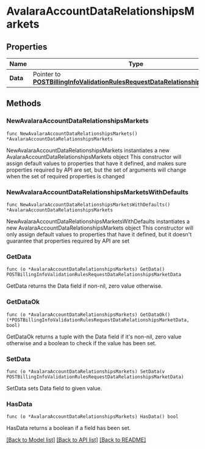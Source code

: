 # AvalaraAccountDataRelationshipsMarkets

## Properties

Name | Type | Description | Notes
------------ | ------------- | ------------- | -------------
**Data** | Pointer to [**POSTBillingInfoValidationRulesRequestDataRelationshipsMarketData**](POSTBillingInfoValidationRulesRequestDataRelationshipsMarketData.md) |  | [optional] 

## Methods

### NewAvalaraAccountDataRelationshipsMarkets

`func NewAvalaraAccountDataRelationshipsMarkets() *AvalaraAccountDataRelationshipsMarkets`

NewAvalaraAccountDataRelationshipsMarkets instantiates a new AvalaraAccountDataRelationshipsMarkets object
This constructor will assign default values to properties that have it defined,
and makes sure properties required by API are set, but the set of arguments
will change when the set of required properties is changed

### NewAvalaraAccountDataRelationshipsMarketsWithDefaults

`func NewAvalaraAccountDataRelationshipsMarketsWithDefaults() *AvalaraAccountDataRelationshipsMarkets`

NewAvalaraAccountDataRelationshipsMarketsWithDefaults instantiates a new AvalaraAccountDataRelationshipsMarkets object
This constructor will only assign default values to properties that have it defined,
but it doesn't guarantee that properties required by API are set

### GetData

`func (o *AvalaraAccountDataRelationshipsMarkets) GetData() POSTBillingInfoValidationRulesRequestDataRelationshipsMarketData`

GetData returns the Data field if non-nil, zero value otherwise.

### GetDataOk

`func (o *AvalaraAccountDataRelationshipsMarkets) GetDataOk() (*POSTBillingInfoValidationRulesRequestDataRelationshipsMarketData, bool)`

GetDataOk returns a tuple with the Data field if it's non-nil, zero value otherwise
and a boolean to check if the value has been set.

### SetData

`func (o *AvalaraAccountDataRelationshipsMarkets) SetData(v POSTBillingInfoValidationRulesRequestDataRelationshipsMarketData)`

SetData sets Data field to given value.

### HasData

`func (o *AvalaraAccountDataRelationshipsMarkets) HasData() bool`

HasData returns a boolean if a field has been set.


[[Back to Model list]](../README.md#documentation-for-models) [[Back to API list]](../README.md#documentation-for-api-endpoints) [[Back to README]](../README.md)


